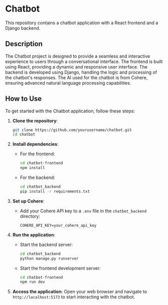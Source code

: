 # Chatbot

This repository contains a chatbot application with a React frontend and a Django backend.

## Description

The Chatbot project is designed to provide a seamless and interactive experience to users through a conversational interface. The frontend is built using React, providing a dynamic and responsive user interface. The backend is developed using Django, handling the logic and processing of the chatbot's responses. The AI used for the chatbot is from Cohere, ensuring advanced natural language processing capabilities.

## How to Use

To get started with the Chatbot application, follow these steps:

1. **Clone the repository**:

    ```bash
    git clone https://github.com/yourusername/chatbot.git
    cd chatbot
    ```

2. **Install dependencies**:
    - For the frontend:

        ```bash
        cd chatbot-frontend
        npm install
        ```

    - For the backend:

        ```bash
        cd chatbot_backend
        pip install -r requirements.txt
        ```

3. **Set up Cohere**:
    - Add your Cohere API key to a `.env` file in the `chatbot_backend` directory:

        ```
        COHERE_API_KEY=your_cohere_api_key
        ```

4. **Run the application**:
    - Start the backend server:

        ```bash
        cd chatbot_backend
        python manage.py runserver
        ```

    - Start the frontend development server:

        ```bash
        cd chatbot-frontend
        npm run dev
        ```

5. **Access the application**:
    Open your web browser and navigate to `http://localhost:5173` to start interacting with the chatbot.